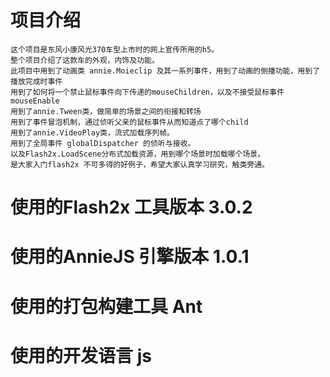 # 项目介绍
    这个项目是东风小康风光370车型上市时的网上宣传所用的h5。
    整个项目介绍了这款车的外观，内饰及功能。
    此项目中用到了动画类 annie.Moieclip 及其一系列事件，用到了动画的倒播功能，用到了播放完成时事件
    用到了如何将一个禁止鼠标事件向下传递的mouseChildren，以及不接受鼠标事件mouseEnable
    用到了annie.Tween类，做简单的场景之间的衔接和转场
    用到了事件冒泡机制，通过侦听父亲的鼠标事件从而知道点了哪个child
    用到了annie.VideoPlay类，流式加载序列帧。
    用到了全局事件 globalDispatcher 的侦听与接收。
    以及Flash2x.LoadScene分布式加载资源，用到哪个场景时加载哪个场景。
    是大家入门flash2x 不可多得的好例子，希望大家认真学习研究，触类旁通。
# 使用的Flash2x 工具版本 3.0.2
# 使用的AnnieJS 引擎版本 1.0.1
# 使用的打包构建工具 Ant
# 使用的开发语言 js
